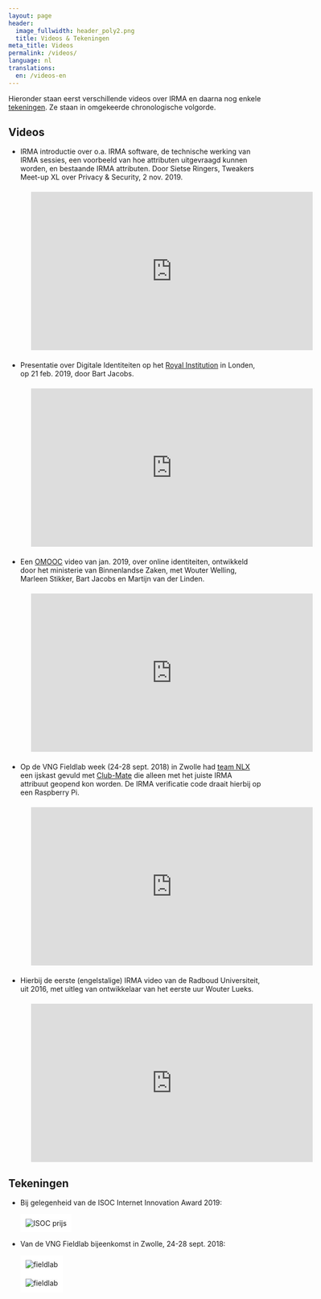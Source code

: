 ```yaml
---
layout: page
header:
  image_fullwidth: header_poly2.png
  title: Videos & Tekeningen
meta_title: Videos
permalink: /videos/
language: nl
translations:
  en: /videos-en
---
```


Hieronder staan eerst verschillende videos over IRMA en daarna nog
enkele [tekeningen](#cartoons). Ze staan in omgekeerde chronologische
volgorde.

## Videos

 * IRMA introductie over o.a. IRMA software, de technische werking
   van IRMA sessies, een voorbeeld van hoe attributen uitgevraagd kunnen
   worden, en bestaande IRMA attributen. Door Sietse Ringers, Tweakers
   Meet-up XL over Privacy & Security, 2 nov. 2019.

   <div style="text-align:center;margin:1.5em"> <iframe width="560"
   height="315"
   src="https://www.youtube-nocookie.com/embed/XTpPfd1Linc"
   frameborder="0" allow="autoplay; encrypted-media"
   allowfullscreen></iframe> </div>

 * Presentatie over Digitale Identiteiten op het [Royal
   Institution](https://www.rigb.org) in Londen, op 21 feb. 2019, door
   Bart Jacobs.

   <div style="text-align:center;margin:1.5em"> <iframe width="560"
   height="315"
   src="https://www.youtube-nocookie.com/embed/vINtD58nLPQ"
   frameborder="0" allow="autoplay; encrypted-media"
   allowfullscreen></iframe> </div>

 * Een [OMOOC](https://omooc.nl/) video van jan. 2019, over online
   identiteiten, ontwikkeld door het ministerie van Binnenlandse
   Zaken, met Wouter Welling, Marleen Stikker, Bart Jacobs en Martijn
   van der Linden.

   <div style="text-align:center;margin:1.5em"> <iframe width="560"
   height="315"
   src="https://www.youtube-nocookie.com/embed/ctz-GoIL6W0"
   frameborder="0" allow="autoplay; encrypted-media"
   allowfullscreen></iframe> </div>

 * Op de VNG Fieldlab week (24-28 sept. 2018) in Zwolle had
   [team NLX](https://nlx.io/) een ijskast gevuld met
   [Club-Mate](https://motherboard.vice.com/en_us/article/xywxm7/how-a-german-soda-became-hackers-fuel-of-choice)
   die alleen met het juiste IRMA attribuut geopend kon worden. De
   IRMA verificatie code draait hierbij op een Raspberry Pi.

   <div style="text-align:center;margin:1.5em"> <iframe width="560"
   height="315"
   src="https://www.youtube-nocookie.com/embed/qEUbyLFk_IU"
   frameborder="0" allow="autoplay; encrypted-media"
   allowfullscreen></iframe> </div>

 * Hierbij de eerste (engelstalige) IRMA video van de Radboud
   Universiteit, uit 2016, met uitleg van ontwikkelaar van het eerste
   uur Wouter Lueks.

   <div style="text-align:center;margin:1.5em"> <iframe width="560"
   height="315"
   src="https://www.youtube-nocookie.com/embed/q6IihEQFPys"
   frameborder="0" allow="autoplay; encrypted-media"
   allowfullscreen></iframe> </div>


## <a name="cartoons"></a> Tekeningen

 * Bij gelegenheid van de ISOC Internet Innovation Award 2019:

   <img align="middle" src="../images/isoc-award-cartoon-2019.jpeg" alt="ISOC prijs" style="border:10px solid white" >

   <br>

 * Van de VNG Fieldlab bijeenkomst in Zwolle, 24-28 sept. 2018:

   <img align="middle" src="/images/irma-drawing.jpg" alt="fieldlab" style="border:10px solid white" >
   <br/>
   <img align="middle" src="/images/fieldlab-irma-postcode.jpg" alt="fieldlab" style="border:10px solid white" >





